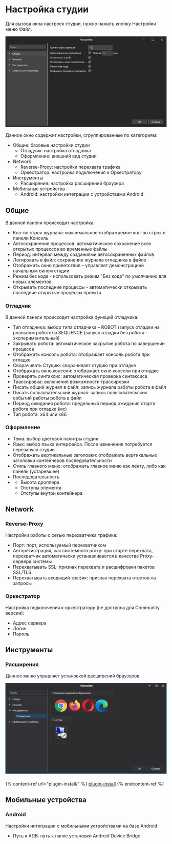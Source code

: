 # Настройка студии

Для вызова окна настроек студии, нужно нажать кнопку Настройки меню Файл.

![](<../../.gitbook/assets/image (668).png>)

Данное окно содержит настройки, сгруппированные по категориям:

* Общие: базовые настройки студии
  * Отладчик: настройка отладчика
  * Оформление: внешний вид студии
* Network
  * Reverse-Proxy: настройки перехвата трафика
  * Оркестратор: настройка подключения к Оркестратору
* Инструменты
  * Расширения: настройка расширений браузера
* Мобильные устройства
  * Android: настройки интеграции с устройствами Android

## Общие

В данной панели происходит настройка:

* Кол-во строк журнала: максимальное отображаемое кол-во строк в панели Консоль
* Автосохранение процессов: автоматическое сохранение всех открытых процессов во временные файлы
* Период: интервал между созданиями автосохраненных файлов
* Логировать в файл: сохранение журнала отладчика в файле
* Отображать окно приветствия – управляет демонстрацией начальным окном студии
* Режим без кода - использовать режим "Без кода" по умолчанию для новых элементов
* Открывать последние процессы - автоматически открывать последние открытые процессы проекта

### Отладчик

В данной панели происходит настройка функций отладчика:

* Тип отладчика: выбор типа отладчика – ROBOT (запуск отладки на реальном роботе) и SEQUENCE (запуск отладки без робота - экспериментальный)
* Закрывать робота: автоматическое закрытие робота по завершении процесса
* Отображать консоль робота: отображает консоль робота при отладке
* Сворачивать Студию: сворачивает студию при отладке
* Отображать окно консоли: отображает окно консоли при отладке
* Проверять синтаксис: автоматическая проверка синтаксиса
* Трассировка: включение возможности трассировки
* Писать общий журнал в файл: запись журнала работы робота в файл
* Писать пользовательский журнал: запись пользовательских событий работы робота в файл
* Период ожидания робота: предельный период ожидания старта робота при отладке (мс)
* Тип робота: x64 или x86&#x20;

### Оформление

* Тема: выбор цветовой палитры студии
* Язык: выбор языка интерфейса. После изменения потребуется перезапуск студии
* Отображать вертикальные заголовки: отображать вертикальные заголовки контейнеров последовательности
* Стиль главного меню: отображать главное меню как ленту, либо как панель (устаревшее)
* Последовательность
*
  * Высота дроппера
  * Отступы элемента
  * Отступы внутри контейнера

## Network

### Reverse-Proxy

Настройки работы с сетью перехватчика трафика:

* Порт: порт, используемый перехватчиком
* Авторегистрация, как системного proxy: при старте перехвата, перехватчик автоматически устанавливается в качестве Proxy-сервера системы
* Перехватывать SSL: признак перехвата и расшифровки пакетов SSL/TLS
* Перехватывать входящий трафик: признак перехвата ответов на запросы

### Оркестратор

Настройка подключения к оркестратору (не доступна для Community версии):

* Адрес сервера
* Логин
* Пароль

## Инструменты

### Расширения

Данное меню управляет установкой расширений браузеров.

![](<../../.gitbook/assets/image (700).png>)

####

{% content-ref url="plugin-install/" %}
[plugin-install](plugin-install/)
{% endcontent-ref %}

## Мобильные устройства

### Android

Настройки интеграции с мобильными устройствами на базе Android

* Путь к ADB: путь к папке установки Android Device Bridge
